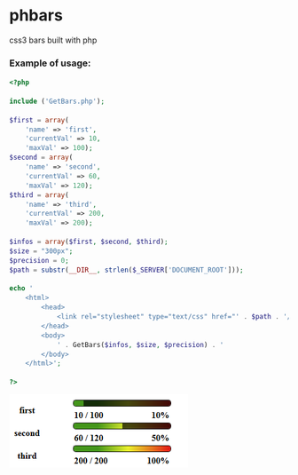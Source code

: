 phbars
======

css3 bars built with php

### Example of usage:

```php
<?php

include ('GetBars.php');

$first = array(
    'name' => 'first',
    'currentVal' => 10,
    'maxVal' => 100);
$second = array(
    'name' => 'second',
    'currentVal' => 60,
    'maxVal' => 120);   
$third = array(
    'name' => 'third',
    'currentVal' => 200,
    'maxVal' => 200);

$infos = array($first, $second, $third);
$size = "300px";
$precision = 0;
$path = substr(__DIR__, strlen($_SERVER['DOCUMENT_ROOT']));

echo '
    <html>
        <head>
            <link rel="stylesheet" type="text/css" href="' . $path . '/formate.css">
        </head>
        <body>
            ' . GetBars($infos, $size, $precision) . '    
        </body>
    </html>';

?>
```

![screenshot](https://github.com/jstar88/phbars/blob/master/screen.PNG?raw=true "screenshot")

